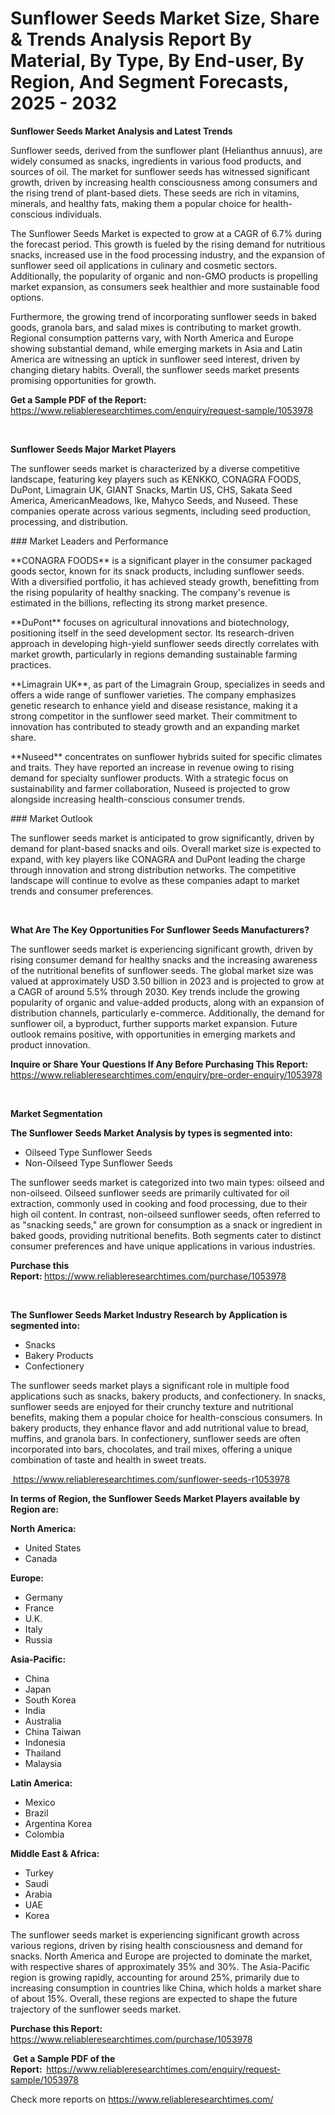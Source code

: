 <p><h1>Sunflower Seeds Market Size, Share & Trends Analysis Report By Material, By Type, By End-user, By Region, And Segment Forecasts, 2025 - 2032</h1></p><p><strong>Sunflower Seeds Market Analysis and Latest Trends</strong></p>
<p><p>Sunflower seeds, derived from the sunflower plant (Helianthus annuus), are widely consumed as snacks, ingredients in various food products, and sources of oil. The market for sunflower seeds has witnessed significant growth, driven by increasing health consciousness among consumers and the rising trend of plant-based diets. These seeds are rich in vitamins, minerals, and healthy fats, making them a popular choice for health-conscious individuals.</p><p>The Sunflower Seeds Market is expected to grow at a CAGR of 6.7% during the forecast period. This growth is fueled by the rising demand for nutritious snacks, increased use in the food processing industry, and the expansion of sunflower seed oil applications in culinary and cosmetic sectors. Additionally, the popularity of organic and non-GMO products is propelling market expansion, as consumers seek healthier and more sustainable food options.</p><p>Furthermore, the growing trend of incorporating sunflower seeds in baked goods, granola bars, and salad mixes is contributing to market growth. Regional consumption patterns vary, with North America and Europe showing substantial demand, while emerging markets in Asia and Latin America are witnessing an uptick in sunflower seed interest, driven by changing dietary habits. Overall, the sunflower seeds market presents promising opportunities for growth.</p></p>
<p><strong>Get a Sample PDF of the Report:&nbsp;</strong> <a href="https://www.reliableresearchtimes.com/enquiry/request-sample/1053978?utm_campaign=1940&utm_medium=2&utm_source=Github&utm_content=ia&utm_term=14022025&utm_id=sunflower-seeds">https://www.reliableresearchtimes.com/enquiry/request-sample/1053978</a></p>
<p>&nbsp;</p>
<p><strong>Sunflower Seeds Major Market Players</strong></p>
<p><p>The sunflower seeds market is characterized by a diverse competitive landscape, featuring key players such as KENKKO, CONAGRA FOODS, DuPont, Limagrain UK, GIANT Snacks, Martin US, CHS, Sakata Seed America, AmericanMeadows, Ike, Mahyco Seeds, and Nuseed. These companies operate across various segments, including seed production, processing, and distribution.</p><p>### Market Leaders and Performance</p><p>**CONAGRA FOODS** is a significant player in the consumer packaged goods sector, known for its snack products, including sunflower seeds. With a diversified portfolio, it has achieved steady growth, benefitting from the rising popularity of healthy snacking. The company's revenue is estimated in the billions, reflecting its strong market presence.</p><p>**DuPont** focuses on agricultural innovations and biotechnology, positioning itself in the seed development sector. Its research-driven approach in developing high-yield sunflower seeds directly correlates with market growth, particularly in regions demanding sustainable farming practices.</p><p>**Limagrain UK**, as part of the Limagrain Group, specializes in seeds and offers a wide range of sunflower varieties. The company emphasizes genetic research to enhance yield and disease resistance, making it a strong competitor in the sunflower seed market. Their commitment to innovation has contributed to steady growth and an expanding market share.</p><p>**Nuseed** concentrates on sunflower hybrids suited for specific climates and traits. They have reported an increase in revenue owing to rising demand for specialty sunflower products. With a strategic focus on sustainability and farmer collaboration, Nuseed is projected to grow alongside increasing health-conscious consumer trends.</p><p>### Market Outlook</p><p>The sunflower seeds market is anticipated to grow significantly, driven by demand for plant-based snacks and oils. Overall market size is expected to expand, with key players like CONAGRA and DuPont leading the charge through innovation and strong distribution networks. The competitive landscape will continue to evolve as these companies adapt to market trends and consumer preferences.</p></p>
<p>&nbsp;</p>
<p><strong>What Are The Key Opportunities For Sunflower Seeds Manufacturers?</strong></p>
<p><p>The sunflower seeds market is experiencing significant growth, driven by rising consumer demand for healthy snacks and the increasing awareness of the nutritional benefits of sunflower seeds. The global market size was valued at approximately USD 3.50 billion in 2023 and is projected to grow at a CAGR of around 5.5% through 2030. Key trends include the growing popularity of organic and value-added products, along with an expansion of distribution channels, particularly e-commerce. Additionally, the demand for sunflower oil, a byproduct, further supports market expansion. Future outlook remains positive, with opportunities in emerging markets and product innovation.</p></p>
<p><strong>Inquire or Share Your Questions If Any Before Purchasing This Report:</strong> <a href="https://www.reliableresearchtimes.com/enquiry/pre-order-enquiry/1053978?utm_campaign=1940&utm_medium=2&utm_source=Github&utm_content=ia&utm_term=14022025&utm_id=sunflower-seeds">https://www.reliableresearchtimes.com/enquiry/pre-order-enquiry/1053978</a></p>
<p>&nbsp;</p>
<p><strong>Market Segmentation</strong></p>
<p><strong>The Sunflower Seeds Market Analysis by types is segmented into:</strong></p>
<p><ul><li>Oilseed Type Sunflower Seeds</li><li>Non-Oilseed Type Sunflower Seeds</li></ul></p>
<p><p>The sunflower seeds market is categorized into two main types: oilseed and non-oilseed. Oilseed sunflower seeds are primarily cultivated for oil extraction, commonly used in cooking and food processing, due to their high oil content. In contrast, non-oilseed sunflower seeds, often referred to as "snacking seeds," are grown for consumption as a snack or ingredient in baked goods, providing nutritional benefits. Both segments cater to distinct consumer preferences and have unique applications in various industries.</p></p>
<p><strong>Purchase this Report:&nbsp;</strong><a href="https://www.reliableresearchtimes.com/purchase/1053978?utm_campaign=1940&utm_medium=2&utm_source=Github&utm_content=ia&utm_term=14022025&utm_id=sunflower-seeds">https://www.reliableresearchtimes.com/purchase/1053978</a></p>
<p>&nbsp;</p>
<p><strong>The Sunflower Seeds Market Industry Research by Application is segmented into:</strong></p>
<p><ul><li>Snacks</li><li>Bakery Products</li><li>Confectionery</li></ul></p>
<p><p>The sunflower seeds market plays a significant role in multiple food applications such as snacks, bakery products, and confectionery. In snacks, sunflower seeds are enjoyed for their crunchy texture and nutritional benefits, making them a popular choice for health-conscious consumers. In bakery products, they enhance flavor and add nutritional value to bread, muffins, and granola bars. In confectionery, sunflower seeds are often incorporated into bars, chocolates, and trail mixes, offering a unique combination of taste and health in sweet treats.</p></p>
<p><a href="https://www.reliableresearchtimes.com/sunflower-seeds-r1053978?utm_campaign=1940&utm_medium=2&utm_source=Github&utm_content=ia&utm_term=14022025&utm_id=sunflower-seeds">&nbsp;https://www.reliableresearchtimes.com/sunflower-seeds-r1053978</a></p>
<p><strong>In terms of Region, the Sunflower Seeds Market Players available by Region are:</strong></p>
<p>
    <p> <strong> North America: </strong>
        <ul>
            <li>United States</li>
            <li>Canada</li>
        </ul>
        </p> 
    <p> <strong> Europe: </strong>
        <ul>
            <li>Germany</li>
            <li>France</li>
            <li>U.K.</li>
            <li>Italy</li>
            <li>Russia</li>
        </ul>
        </p> 
    <p> <strong> Asia-Pacific: </strong>
        <ul>
            <li>China</li>
            <li>Japan</li>
            <li>South Korea</li>
            <li>India</li>
            <li>Australia</li>
            <li>China Taiwan</li>
            <li>Indonesia</li>
            <li>Thailand</li>
            <li>Malaysia</li>
        </ul>
        </p> 
    <p> <strong> Latin America: </strong>
        <ul>
            <li>Mexico</li>
            <li>Brazil</li>
            <li>Argentina Korea</li>
            <li>Colombia</li>
        </ul>
        </p> 
    <p> <strong> Middle East & Africa: </strong>
        <ul>
            <li>Turkey</li>
            <li>Saudi</li>
            <li>Arabia</li>
            <li>UAE</li>
            <li>Korea</li>
        </ul>
    </p>
    </p>
<p><p>The sunflower seeds market is experiencing significant growth across various regions, driven by rising health consciousness and demand for snacks. North America and Europe are projected to dominate the market, with respective shares of approximately 35% and 30%. The Asia-Pacific region is growing rapidly, accounting for around 25%, primarily due to increasing consumption in countries like China, which holds a market share of about 15%. Overall, these regions are expected to shape the future trajectory of the sunflower seeds market.</p></p>
<p><strong>Purchase this Report: </strong><a href="https://www.reliableresearchtimes.com/purchase/1053978?utm_campaign=1940&utm_medium=2&utm_source=Github&utm_content=ia&utm_term=14022025&utm_id=sunflower-seeds">https://www.reliableresearchtimes.com/purchase/1053978</a></p>
<p>&nbsp;<strong>Get a Sample PDF of the Report:&nbsp;&nbsp;</strong><a href="https://www.reliableresearchtimes.com/enquiry/request-sample/1053978?utm_campaign=1940&utm_medium=2&utm_source=Github&utm_content=ia&utm_term=14022025&utm_id=sunflower-seeds">https://www.reliableresearchtimes.com/enquiry/request-sample/1053978</a></p>
<p><strong></strong></p>
<p>Check more reports on <a href="https://www.reliableresearchtimes.com/?utm_campaign=1940&utm_medium=2&utm_source=Github&utm_content=ia&utm_term=14022025&utm_id=sunflower-seeds">https://www.reliableresearchtimes.com/</a></p>